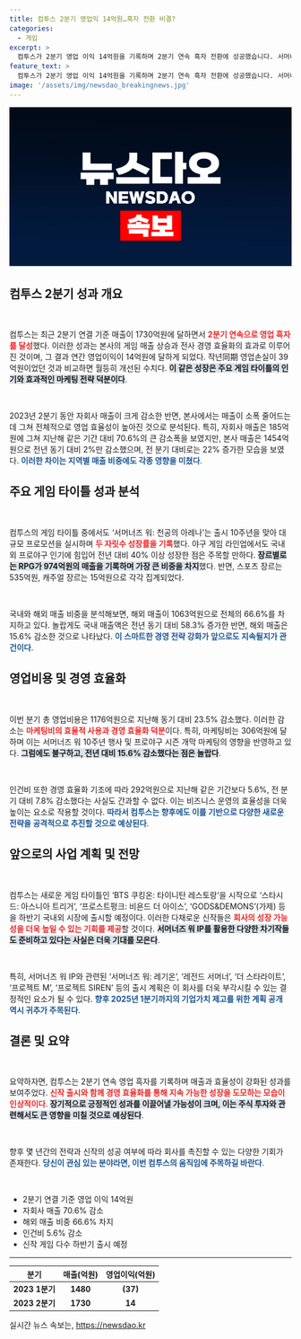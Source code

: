 ```yaml
---
title: 컴투스 2분기 영업익 14억원…흑자 전환 비결?
categories:
  - 게임
excerpt: >
  컴투스가 2분기 영업 이익 14억원을 기록하며 2분기 연속 흑자 전환에 성공했습니다. 서머너즈 워 10주년 프로모션으로 매출 상승을 이뤄냈고, 효율적인 경영으로 비용 절감에도 성공했는데, 향후 다양한 신작 출시 소식도 기대를 모으고 있습니다.
feature_text: >
  컴투스가 2분기 영업 이익 14억원을 기록하며 2분기 연속 흑자 전환에 성공했습니다. 서머너즈 워 10주년 프로모션으로 매출 상승을 이뤄냈고, 효율적인 경영으로 비용 절감에도 성공했는데, 향후 다양한 신작 출시 소식도 기대를 모으고 있습니다.
image: '/assets/img/newsdao_breakingnews.jpg'
---
```


<p><img src="/assets/img/newsdao_breakingnews.jpg" alt="bookingtag 속보" /></p>

<h2 data-ke-size="size26">컴투스 2분기 성과 개요</h2>

<p data-ke-size="size16">&nbsp;</p>

<p>컴투스는 최근 2분기 연결 기준 매출이 1730억원에 달하면서 <b><span style="color: #ee2323;">2분기 연속으로 영업 흑자를 달성</span></b>했다. 이러한 성과는 본사의 게임 매출 상승과 전사 경영 효율화의 효과로 이루어진 것이며, 그 결과 연간 영업이익이 14억원에 달하게 되었다. 작년同期 영업손실이 39억원이었던 것과 비교하면 월등히 개선된 수치다. <b><span style="background-color: #21538527;">이 같은 성장은 주요 게임 타이틀의 인기와 효과적인 마케팅 전략 덕분이다</span></b>. </p>

<p data-ke-size="size16">&nbsp;</p>

<p>2023년 2분기 동안 자회사 매출이 크게 감소한 반면, 본사에서는 매출이 소폭 줄어드는 데 그쳐 전체적으로 영업 효율성이 높아진 것으로 분석된다. 특히, 자회사 매출은 185억원에 그쳐 지난해 같은 기간 대비 70.6%의 큰 감소폭을 보였지만, 본사 매출은 1454억원으로 전년 동기 대비 2%만 감소했으며, 전 분기 대비로는 22% 증가한 모습을 보였다. <b><span style="color: #1a5490;">이러한 차이는 지역별 매출 비중에도 각종 영향을 미쳤다</span></b>. </p>

<h2 data-ke-size="size26">주요 게임 타이틀 성과 분석</h2>

<p data-ke-size="size16">&nbsp;</p>

<p>컴투스의 게임 타이틀 중에서도 ‘서머너즈 워: 천공의 아레나’는 출시 10주년을 맞아 대규모 프로모션을 실시하며 <b><span style="color: #ee2323;">두 자릿수 성장률을 기록</span></b>했다. 야구 게임 라인업에서도 국내외 프로야구 인기에 힘입어 전년 대비 40% 이상 성장한 점은 주목할 만하다. <b><span style="background-color: #21538527;">장르별로는 RPG가 974억원의 매출을 기록하며 가장 큰 비중을 차지</span></b>했다. 반면, 스포츠 장르는 535억원, 캐주얼 장르는 15억원으로 각각 집계되었다. </p>

<p data-ke-size="size16">&nbsp;</p>

<p>국내와 해외 매출 비중을 분석해보면, 해외 매출이 1063억원으로 전체의 66.6%를 차지하고 있다. 놀랍게도 국내 매출액은 전년 동기 대비 58.3% 증가한 반면, 해외 매출은 15.6% 감소한 것으로 나타났다. <b><span style="color: #1a5490;">이 스마트한 경영 전략 강화가 앞으로도 지속될지가 관건이다</span></b>. </p>

<h2 data-ke-size="size26">영업비용 및 경영 효율화</h2>

<p data-ke-size="size16">&nbsp;</p>

<p>이번 분기 총 영업비용은 1176억원으로 지난해 동기 대비 23.5% 감소했다. 이러한 감소는 <b><span style="color: #ee2323;">마케팅비의 효율적 사용과 경영 효율화 덕분</span></b>이다. 특히, 마케팅비는 306억원에 달하며 이는 서머너즈 워 10주년 행사 및 프로야구 시즌 개막 마케팅의 영향을 반영하고 있다. <b><span style="background-color: #21538527;">그럼에도 불구하고, 전년 대비 15.6% 감소했다는 점은 놀랍다</span></b>. </p>

<p data-ke-size="size16">&nbsp;</p>

<p>인건비 또한 경영 효율화 기조에 따라 292억원으로 지난해 같은 기간보다 5.6%, 전 분기 대비 7.8% 감소했다는 사실도 간과할 수 없다. 이는 비즈니스 운영의 효율성을 더욱 높이는 요소로 작용할 것이다. <b><span style="color: #1a5490;">따라서 컴투스는 향후에도 이를 기반으로 다양한 새로운 전략을 공격적으로 추진할 것으로 예상된다</span></b>. </p>

<h2 data-ke-size="size26">앞으로의 사업 계획 및 전망</h2>

<p data-ke-size="size16">&nbsp;</p>

<p>컴투스는 새로운 게임 타이틀인 ‘BTS 쿠킹온: 타이니탄 레스토랑’을 시작으로 ‘스타시드: 아스니아 트리거’, ‘프로스트펑크: 비욘드 더 아이스’, ‘GODS&amp;DEMONS’(가제) 등을 하반기 국내외 시장에 출시할 예정이다. 이러한 다채로운 신작들은 <b><span style="color: #ee2323;">회사의 성장 가능성을 더욱 높일 수 있는 기회를 제공</span></b>할 것이다. <b><span style="background-color: #21538527;">서머너즈 워 IP를 활용한 다양한 차기작들도 준비하고 있다는 사실은 더욱 기대를 모은다</span></b>.</p>

<p data-ke-size="size16">&nbsp;</p>

<p>특히, 서머너즈 워 IP와 관련된 ‘서머너즈 워: 레기온’, ‘레전드 서머너’, ‘더 스타라이트’, ‘프로젝트 M’, ‘프로젝트 SIREN’ 등의 출시 계획은 이 회사를 더욱 부각시킬 수 있는 결정적인 요소가 될 수 있다. <b><span style="color: #1a5490;">향후 2025년 1분기까지의 기업가치 제고를 위한 계획 공개 역시 귀추가 주목된다</span></b>. </p>

<h2 data-ke-size="size26">결론 및 요약</h2>

<p data-ke-size="size16">&nbsp;</p>

<p>요약하자면, 컴투스는 2분기 연속 영업 흑자를 기록하며 매출과 효율성이 강화된 성과를 보여주었다. <b><span style="color: #ee2323;">신작 출시와 함께 경영 효율화를 통해 지속 가능한 성장을 도모하는 모습이 인상적이다</span></b>. <b><span style="background-color: #21538527;">장기적으로 긍정적인 성과를 이끌어낼 가능성이 크며, 이는 주식 투자와 관련해서도 큰 영향을 미칠 것으로 예상된다</span></b>. </p>

<p data-ke-size="size16">&nbsp;</p>

<p>향후 몇 년간의 전략과 신작의 성공 여부에 따라 회사를 촉진할 수 있는 다양한 기회가 존재한다. <b><span style="color: #1a5490;">당신이 관심 있는 분야라면, 이번 컴투스의 움직임에 주목하길 바란다</span></b>. </p>

<p data-ke-size="size16">&nbsp;</p>

<ul>
    <li>2분기 연결 기준 영업 이익 14억원</li>
    <li>자회사 매출 70.6% 감소</li>
    <li>해외 매출 비중 66.6% 차지</li>
    <li>인건비 5.6% 감소</li>
    <li>신작 게임 다수 하반기 출시 예정</li>
</ul>

<hr>

<table style="width: 100%;">
    <thead>
        <tr>
            <th style="text-align: center;"><b>분기</b></th>
            <th style="text-align: center;"><b>매출(억원)</b></th>
            <th style="text-align: center;"><b>영업이익(억원)</b></th>
        </tr>
    </thead>
    <tbody>
        <tr>
            <td style="text-align: center; height: 17px;"><b>2023 1분기</b></td>
            <td style="text-align: center; height: 17px;"><b>1480</b></td>
            <td style="text-align: center; height: 17px;"><b>(37)</b></td>
        </tr>
        <tr>
            <td style="text-align: center; height: 17px;"><b>2023 2분기</b></td>
            <td style="text-align: center; height: 17px;"><b>1730</b></td>
            <td style="text-align: center; height: 17px;"><b>14</b></td>
        </tr>
    </tbody>
</table>
실시간 뉴스 속보는, <a href="https://newsdao.kr" rel="dofollow">https://newsdao.kr</a>


